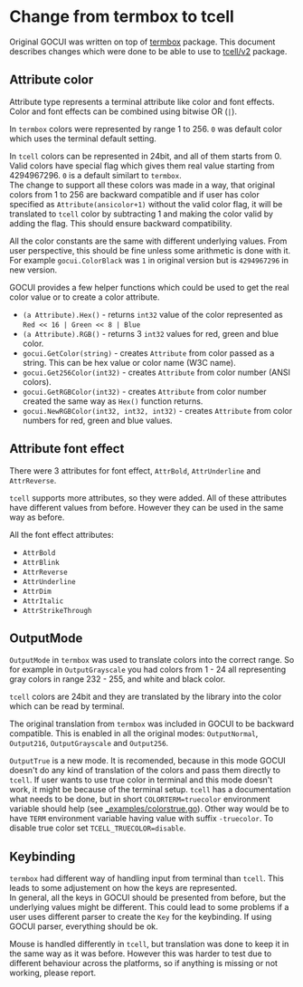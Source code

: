 # Change from termbox to tcell

Original GOCUI was written on top of [termbox](https://github.com/nsf/termbox-go) package. This document describes changes which were done to be able to use to [tcell/v2](https://github.com/gdamore/tcell) package.

## Attribute color

Attribute type represents a terminal attribute like color and font effects. Color and font effects can be combined using bitwise OR (`|`).

In `termbox` colors were represented by range 1 to 256. `0` was default color which uses the terminal default setting.

In `tcell` colors can be represented in 24bit, and all of them starts from 0. Valid colors have special flag which gives them real value starting from 4294967296. `0` is a default similart to `termbox`.    
The change to support all these colors was made in a way, that original colors from 1 to 256 are backward compatible and if user has color specified as
`Attribute(ansicolor+1)` without the valid color flag, it will be translated to `tcell` color by subtracting 1 and making the color valid by adding the flag. This should ensure backward compatibility.

All the color constants are the same with different underlying values. From user perspective, this should be fine unless some arithmetic is done with it. For example `gocui.ColorBlack` was `1` in original version but is `4294967296` in new version.

GOCUI provides a few helper functions which could be used to get the real color value or to create a color attribute.

- `(a Attribute).Hex()` - returns `int32` value of the color represented as `Red << 16 | Green << 8 | Blue`
- `(a Attribute).RGB()` - returns 3 `int32` values for red, green and blue color.
- `gocui.GetColor(string)` - creates `Attribute` from color passed as a string. This can be hex value or color name (W3C name).
- `gocui.Get256Color(int32)` - creates `Attribute` from color number (ANSI colors).
- `gocui.GetRGBColor(int32)` - creates `Attribute` from color number created the same way as `Hex()` function returns.
- `gocui.NewRGBColor(int32, int32, int32)` - creates `Attribute` from color numbers for red, green and blue values.

## Attribute font effect

There were 3 attributes for font effect, `AttrBold`, `AttrUnderline` and `AttrReverse`.    

`tcell` supports more attributes, so they were added. All of these attributes have different values from before. However they can be used in the same way as before.

All the font effect attributes:
- `AttrBold`
- `AttrBlink`
- `AttrReverse`
- `AttrUnderline`
- `AttrDim`
- `AttrItalic`
- `AttrStrikeThrough`

## OutputMode

`OutputMode` in `termbox` was used to translate colors into the correct range. So for example in `OutputGrayscale` you had colors from 1 - 24 all representing gray colors in range 232 - 255, and white and black color.

`tcell` colors are 24bit and they are translated by the library into the color which can be read by terminal. 

The original translation from `termbox` was included in GOCUI to be backward compatible. This is enabled in all the original modes: `OutputNormal`, `Output216`, `OutputGrayscale` and `Output256`.

`OutputTrue` is a new mode. It is recomended, because in this mode GOCUI doesn't do any kind of translation of the colors and pass them directly to `tcell`. If user wants to use true color in terminal and this mode doesn't work, it might be because of the terminal setup. `tcell` has a documentation what needs to be done, but in short `COLORTERM=truecolor` environment variable should help (see [_examples/colorstrue.go](./_examples/colorstrue.go)). Other way would be to have `TERM` environment variable having value with suffix `-truecolor`. To disable true color set `TCELL_TRUECOLOR=disable`.

## Keybinding

`termbox` had different way of handling input from terminal than `tcell`. This leads to some adjustement on how the keys are represented.    
In general, all the keys in GOCUI should be presented from before, but the underlying values might be different. This could lead to some problems if a user uses different parser to create the `Key` for the keybinding. If using GOCUI parser, everything should be ok.

Mouse is handled differently in `tcell`, but translation was done to keep it in the same way as it was before. However this was harder to test due to different behaviour across the platforms, so if anything is missing or not working, please report.